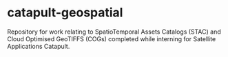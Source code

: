 # catapult-geospatial

Repository for work relating to SpatioTemporal Assets Catalogs (STAC) and Cloud Optimised GeoTIFFS (COGs) completed while interning for Satellite Applications Catapult.
